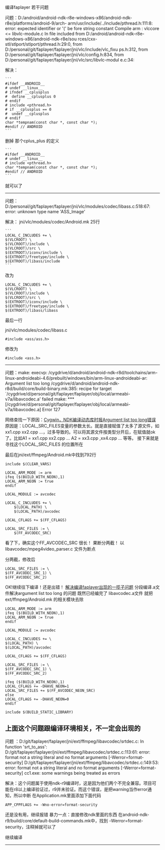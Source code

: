 编译faplayer 若干问题


问题：D:/android/android-ndk-r8e-windows-x86/android-ndk-r8e/platforms/android-9/arch-                                                                                                                           arm/usr/include/../include/pthread.h:111:8: error: expected identifier or '(' be                                                                                                                           fore string constant
Compile arm    : vlccore <= libvlc-module.c
In file included from D:/android/android-ndk-r8e-windows-x86/android-ndk-r8e/sou                                                                                                                           rces/cxx-stl/stlport/stlport/pthread.h:29:0,
from D:/personal/git/faplayer/faplayer/jni/vlc/include/vlc_fixu                                                                                                                           ps.h:312,
from D:/personal/git/faplayer/faplayer/jni/vlc/config.h:834,
from D:/personal/git/faplayer/faplayer/jni/vlc/src/libvlc-modul                                                                                                                           e.c:34:

解决：

	```
	#ifdef __ANDROID__
	# undef __linux__
	# ifndef __cplusplus
	#  define __cplusplus 0
	# endif
	# include <pthread.h>
	# if __cplusplus == 0
	#  undef __cplusplus
	# endif
	char *tempnam(const char *, const char *);
	#endif // ANDROID
	```

删掉 那个cplus_plus 的定义

	```
	#ifdef __ANDROID__
	# undef __linux__
	# include <pthread.h>
	char *tempnam(const char *, const char *);
	#endif // ANDROID
	```

就可以了

----------------------------------------------------------------------------

问题：D:/personal/git/faplayer/faplayer/jni/vlc/modules/codec/libass.c:518:67: error:                                                                                                                            unknown type name 'ASS_Image'

解决：
jni/vlc/modules/codec/Android.mk
25行

	```
	LOCAL_C_INCLUDES += \
    $(VLCROOT) \
    $(VLCROOT)/include \
    $(VLCROOT)/src \
    $(EXTROOT)/iconv/include \
    $(EXTROOT)/freetype/include \
    $(EXTROOT)/libass/include
	```
改为

	LOCAL_C_INCLUDES += \
    $(VLCROOT) \
    $(VLCROOT)/include \
    $(VLCROOT)/src \
    $(EXTROOT)/iconv/include \
    $(EXTROOT)/freetype/include \
    $(EXTROOT)/libass/libass

最后一行

jni/vlc/modules/codec/libass.c

	#include <ass/ass.h>
修改为

	#include <ass.h>
-----------------------------------------------------------------------------------

问题：make: execvp: /cygdrive/d/android/android-ndk-r8d/toolchains/arm-linux-androideabi-4.6/prebuilt/windows/bin/arm-linux-androideabi-ar: Argument list too long
/cygdrive/d/android/android-ndk-r8d/build/core/build-binary.mk:385: recipe for target `/cygdrive/d/personal/git/faplayer/faplayer/obj/local/armeabi-v7a/libavcodec.a' failed
make: *** [/cygdrive/d/personal/git/faplayer/faplayer/obj/local/armeabi-v7a/libavcodec.a] Error 127

网络查找一下原因：[Cygwin，NDK编译动态库时报Argument list too long错误](http://blog.csdn.net/xulaoban/article/details/8926185)
原因是：LOCAL_SRC_FILES变量的参数太长。就是直接赋值了太多了源文件，如xx1.cpp xx2.cpp ...，过多导致的。可以将其源文件按类型分开后，在赋值就ok了。比如A1 = xx1.cpp xx2.cpp ...   A2 = xx3.cpp ,xx4.cpp ... 等等。
接下来就是寻找这个LOCAL_SRC_FILES 的位置所在

最后在jni/ext/ffmpeg/Android.mk中找到792行

	include $(CLEAR_VARS)

	LOCAL_ARM_MODE := arm
	ifeq ($(BUILD_WITH_NEON),1)
	LOCAL_ARM_NEON := true
	endif

	LOCAL_MODULE := avcodec

	LOCAL_C_INCLUDES += \
    	$(LOCAL_PATH) \
    	$(LOCAL_PATH)/avcodec

	LOCAL_CFLAGS += $(FF_CFLAGS)

	LOCAL_SRC_FILES := \
    	$(FF_AVCODEC_SRC) 

看了下，确实这个FF_AVCODEC_SRC 很长！
果断分两截！
以libavcodec/mpeg4video_parser.c 文件为断点

分两截，修改后

	LOCAL_SRC_FILES := \
    $(FF_AVCODEC_SRC_1) \
    $(FF_AVCODEC_SRC_2)

OK!继续往下编译！还是出错！
[解决编译faplayer出现的一揽子问题](http://blog.csdn.net/chao56789/article/details/8817298) 分段编译.a文件解决argument list too long 的问题
既然已经编完了 libavcodec.a文件 
就把ext/ffmpeg/Android.mk 的相关模块去除

	LOCAL_ARM_MODE := arm
	ifeq ($(BUILD_WITH_NEON),1)
	LOCAL_ARM_NEON := true
	endif

	LOCAL_MODULE := avcodec

	LOCAL_C_INCLUDES += \
    $(LOCAL_PATH) \
    $(LOCAL_PATH)/avcodec

	LOCAL_CFLAGS += $(FF_CFLAGS)

	LOCAL_SRC_FILES := \
    $(FF_AVCODEC_SRC_1) \
    $(FF_AVCODEC_SRC_2)

	ifeq ($(BUILD_WITH_NEON),1)
	LOCAL_CFLAGS += -DHAVE_NEON=1
	LOCAL_SRC_FILES += $(FF_AVCODEC_NEON_SRC)
	else
	LOCAL_CFLAGS += -DHAVE_NEON=0
	endif

	include $(BUILD_STATIC_LIBRARY)

上面这个问题跟编译环境相关，不一定会出现的
-------------------------------------------------------------

问题 ：D:/git/faplayer/faplayer/jni/ext/ffmpeg/libavcodec/srtdec.c: In function 'srt_to_ass':
D:/git/faplayer/faplayer/jni/ext/ffmpeg/libavcodec/srtdec.c:113:61: error: format not a string literal and no format arguments [-Werror=format-security]
D:/git/faplayer/faplayer/jni/ext/ffmpeg/libavcodec/srtdec.c:149:53: error: format not a string literal and no format arguments [-Werror=format-security]
cc1.exe: some warnings being treated as errors

解决：这个问题属于使用ndk-r9编译时，这是因为他们两个不完全兼容。项目可能在r8以上编译验证过，r9并未验证。而这个错误，是把warning当作error通知，所以中断
在Application.mk里面添加下面代码

	APP_CPPFLAGS += -Wno-error=format-security
还是没有用，继续报错
暴力一点：直接修改ndk里面的东西
在android-ndk-r9/build/core/default-build-commands.mk中，找到 -Werror=format-security，注释掉就可以了

继续编译

--------------------------------------------------------------------